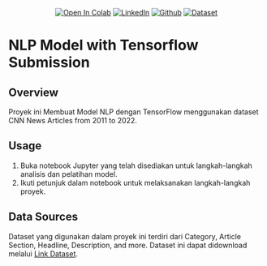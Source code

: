 <div align="center">

<a href="https://colab.research.google.com/drive/1e1eMaoxI06Redyj0yRK-THAOL4j3f9Pq?usp=sharing"><img src="https://colab.research.google.com/assets/colab-badge.svg" alt="Open In Colab"></a>
<a href="https://www.linkedin.com/in/mhdhfzz"><img src="https://img.shields.io/badge/LinkedIn-Profile-blue?logo=linkedin" alt="LinkedIn"></a>
<a href="https://github.com/mhdhfzz"><img src="https://img.shields.io/badge/GitHub-Profile-lightgrey?logo=github" alt="Github"></a>
<a href="https://www.kaggle.com/datasets/hadasu92/cnn-articles-after-basic-cleaning"><img src="https://img.shields.io/badge/Dataset-Download-green" alt="Dataset"></a>

</div>

# NLP Model with Tensorflow Submission


## Overview

Proyek ini Membuat Model NLP dengan TensorFlow menggunakan dataset CNN News Articles from 2011 to 2022.


## Usage

1. Buka notebook Jupyter yang telah disediakan untuk langkah-langkah analisis dan pelatihan model.
2. Ikuti petunjuk dalam notebook untuk melaksanakan langkah-langkah proyek.

## Data Sources

Dataset yang digunakan dalam proyek ini terdiri dari Category, Article Section,  Headline, Description, and more. Dataset ini dapat didownload melalui [Link Dataset](https://www.kaggle.com/datasets/hadasu92/cnn-articles-after-basic-cleaning).

